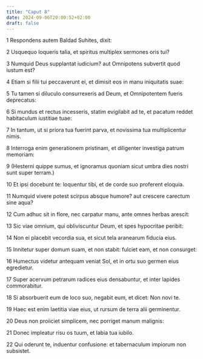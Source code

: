 ```yaml
---
title: "Caput 8"
date: 2024-09-06T20:00:52+02:00
draft: false
---
```



1 Respondens autem Baldad Suhites, dixit:

2 Usquequo loqueris talia, et spiritus multiplex sermones oris tui?

3 Numquid Deus supplantat iudicium? aut Omnipotens subvertit quod iustum est?

4 Etiam si filii tui peccaverunt ei, et dimisit eos in manu iniquitatis suae:

5 Tu tamen si diluculo consurrexeris ad Deum, et Omnipotentem fueris deprecatus:

6 Si mundus et rectus incesseris, statim evigilabit ad te, et pacatum reddet habitaculum iustitiae tuae:

7 In tantum, ut si priora tua fuerint parva, et novissima tua multiplicentur nimis.

8 Interroga enim generationem pristinam, et diligenter investiga patrum memoriam:

9 (Hesterni quippe sumus, et ignoramus quoniam sicut umbra dies nostri sunt super terram.)

10 Et ipsi docebunt te: loquentur tibi, et de corde suo proferent eloquia.

11 Numquid vivere potest scirpus absque humore? aut crescere carectum sine aqua?

12 Cum adhuc sit in flore, nec carpatur manu, ante omnes herbas arescit:

13 Sic viae omnium, qui obliviscuntur Deum, et spes hypocritae peribit:

14 Non ei placebit vecordia sua, et sicut tela aranearum fiducia eius.

15 Innitetur super domum suam, et non stabit: fulciet eam, et non consurget:

16 Humectus videtur antequam veniat Sol, et in ortu suo germen eius egredietur.

17 Super acervum petrarum radices eius densabuntur, et inter lapides commorabitur.

18 Si absorbuerit eum de loco suo, negabit eum, et dicet: Non novi te.

19 Haec est enim laetitia viae eius, ut rursum de terra alii germinentur.

20 Deus non proiiciet simplicem, nec porriget manum malignis:

21 Donec impleatur risu os tuum, et labia tua iubilo.

22 Qui oderunt te, induentur confusione: et tabernaculum impiorum non subsistet.

